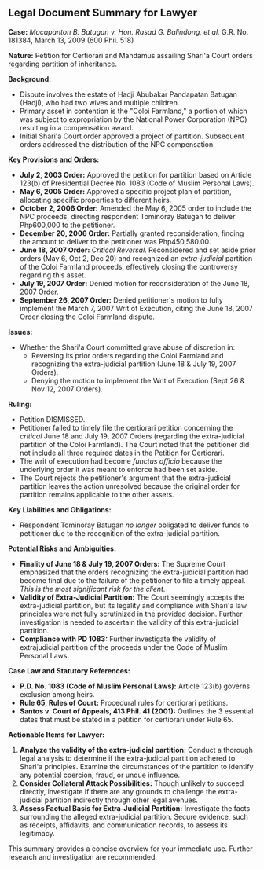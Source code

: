 ## Legal Document Summary for Lawyer

**Case:** *Macapanton B. Batugan v. Hon. Rasad G. Balindong, et al.* G.R. No. 181384, March 13, 2009 (600 Phil. 518)

**Nature:** Petition for Certiorari and Mandamus assailing Shari'a Court orders regarding partition of inheritance.

**Background:**
*   Dispute involves the estate of Hadji Abubakar Pandapatan Batugan (Hadji), who had two wives and multiple children.
*   Primary asset in contention is the "Coloi Farmland," a portion of which was subject to expropriation by the National Power Corporation (NPC) resulting in a compensation award.
*   Initial Shari'a Court order approved a project of partition. Subsequent orders addressed the distribution of the NPC compensation.

**Key Provisions and Orders:**
*   **July 2, 2003 Order:** Approved the petition for partition based on Article 123(b) of Presidential Decree No. 1083 (Code of Muslim Personal Laws).
*   **May 6, 2005 Order:** Approved a specific project plan of partition, allocating specific properties to different heirs.
*   **October 2, 2006 Order:** Amended the May 6, 2005 order to include the NPC proceeds, directing respondent Tominoray Batugan to deliver Php600,000 to the petitioner.
*   **December 20, 2006 Order:** Partially granted reconsideration, finding the amount to deliver to the petitioner was Php450,580.00.
*   **June 18, 2007 Order:** *Critical Reversal*. Reconsidered and set aside prior orders (May 6, Oct 2, Dec 20) and recognized an *extra-judicial* partition of the Coloi Farmland proceeds, effectively closing the controversy regarding this asset.
*   **July 19, 2007 Order:** Denied motion for reconsideration of the June 18, 2007 Order.
*   **September 26, 2007 Order:** Denied petitioner's motion to fully implement the March 7, 2007 Writ of Execution, citing the June 18, 2007 Order closing the Coloi Farmland dispute.

**Issues:**
*   Whether the Shari'a Court committed grave abuse of discretion in:
    *   Reversing its prior orders regarding the Coloi Farmland and recognizing the extra-judicial partition (June 18 & July 19, 2007 Orders).
    *   Denying the motion to implement the Writ of Execution (Sept 26 & Nov 12, 2007 Orders).

**Ruling:**
*   Petition DISMISSED.
*   Petitioner failed to timely file the certiorari petition concerning the *critical* June 18 and July 19, 2007 Orders (regarding the extra-judicial partition of the Coloi Farmland). The Court noted that the petitioner did not include all three required dates in the Petition for Certiorari.
*   The writ of execution had become *functus officio* because the underlying order it was meant to enforce had been set aside.
*   The Court rejects the petitioner's argument that the extra-judicial partition leaves the action unresolved because the original order for partition remains applicable to the other assets.

**Key Liabilities and Obligations:**
*   Respondent Tominoray Batugan *no longer* obligated to deliver funds to petitioner due to the recognition of the extra-judicial partition.

**Potential Risks and Ambiguities:**
*   **Finality of June 18 & July 19, 2007 Orders:** The Supreme Court emphasized that the orders recognizing the extra-judicial partition had become final due to the failure of the petitioner to file a timely appeal. *This is the most significant risk for the client.*
*   **Validity of Extra-Judicial Partition:** The Court seemingly accepts the extra-judicial partition, but its legality and compliance with Shari'a law principles were not fully scrutinized in the provided decision. Further investigation is needed to ascertain the validity of this extra-judicial partition.
*   **Compliance with PD 1083:** Further investigate the validity of extrajudicial partition of the proceeds under the Code of Muslim Personal Laws.

**Case Law and Statutory References:**
*   **P.D. No. 1083 (Code of Muslim Personal Laws):** Article 123(b) governs exclusion among heirs.
*   **Rule 65, Rules of Court:** Procedural rules for certiorari petitions.
*   **Santos v. Court of Appeals, 413 Phil. 41 (2001):** Outlines the 3 essential dates that must be stated in a petition for certiorari under Rule 65.

**Actionable Items for Lawyer:**
1.  **Analyze the validity of the extra-judicial partition:** Conduct a thorough legal analysis to determine if the extra-judicial partition adhered to Shari'a principles. Examine the circumstances of the partition to identify any potential coercion, fraud, or undue influence.
2.  **Consider Collateral Attack Possibilities:** Though unlikely to succeed directly, investigate if there are any grounds to challenge the extra-judicial partition indirectly through other legal avenues.
3.  **Assess Factual Basis for Extra-Judicial Partition:** Investigate the facts surrounding the alleged extra-judicial partition. Secure evidence, such as receipts, affidavits, and communication records, to assess its legitimacy.

This summary provides a concise overview for your immediate use. Further research and investigation are recommended.
